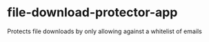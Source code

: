 # file-download-protector-app
Protects file downloads by only allowing against a whitelist of emails
